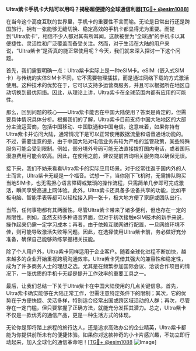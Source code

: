 **Ultra紫卡手机卡大陆可以用吗？揭秘超便捷的全球通信利器[[TG💪+ @esim1088](https://t.me/s/esim1088)]**

在当今这个高度互联的世界里，手机卡的重要性不言而喻。无论是日常出行还是跨国旅行，拥有一张能够无缝切换、稳定高效的手机卡都显得尤为重要。而提到“Ultra紫卡”，相信不少人都对其有所耳闻。这款被誉为“全球通”的手机卡以其便捷性、灵活性和广泛覆盖而备受关注。然而，对于生活在大陆的用户来说，“Ultra紫卡”是否真的能正常使用呢？今天，我们就来深入探讨一下这个问题。

首先，我们需要明确一点：Ultra紫卡实际上是一种eSIM卡。eSIM（嵌入式SIM卡）与传统的实体SIM卡不同，它不需要物理插拔，而是通过网络下载的方式激活使用。这种技术的优势在于，它可以支持多运营商服务，并且可以根据所在地区自动切换到最优网络。因此，从理论上讲，Ultra紫卡在全球范围内都有应用的可能性。

那么，回到问题的核心——Ultra紫卡能否在中国大陆使用？答案是肯定的，但需要具体情况具体分析。根据我们的了解，Ultra紫卡目前支持中国大陆地区的大部分主流运营商，包括中国移动、中国联通和中国电信。这意味着，如果你持有Ultra紫卡并访问大陆，通常情况下是可以正常使用数据流量和语音通话功能的。不过，需要注意的是，由于中国大陆对电信业务有较为严格的监管政策，某些特殊服务可能会受到限制。例如，部分境外号码可能无法直接拨打国内电话，或者国际漫游费用可能会较高。因此，在使用之前，建议提前咨询相关服务商以确保无误。

接下来，我们不妨来看看Ultra紫卡的实际应用场景。对于经常往返于国内外的人士而言，Ultra紫卡无疑是一个福音。试想一下，当你刚下飞机时，无需排队购买当地SIM卡，也无需担心语言障碍或繁琐的操作流程，只需简单几步即可完成激活，瞬间享受高速上网体验。此外，Ultra紫卡还具备多设备共享的功能，比如平板电脑、智能手表等都可以轻松接入同一张卡，极大地方便了家庭或团队出行。

当然，任何事物都有其两面性。尽管Ultra紫卡带来了诸多便利，但也存在一定的局限性。例如，虽然支持多种语言界面，但对于初次接触eSIM技术的新手来说，操作起来仍需一定学习成本；再者，由于依赖互联网进行配置，一旦网络环境不佳，则可能导致激活失败等问题。因此，在选择使用Ultra紫卡前，务必做好充分准备，确保自己能够熟练掌握相关技能。

除了个人用户外，Ultra紫卡同样适用于企业客户。随着全球化进程不断加快，越来越多的企业开始重视跨境沟通效率。Ultra紫卡凭借其强大的兼容性和稳定性，成为了许多商务人士的理想之选。尤其是在频繁参加国际会议、洽谈合作项目的情况下，一张优质的手机卡无疑是提升工作效率的重要工具之一。

最后，让我们总结一下关于Ultra紫卡在中国大陆使用的几点关键信息。首先，Ultra紫卡确实能够在大陆正常工作，但需注意特定条件下的限制；其次，它的优势在于方便快捷、灵活多样，特别适合经常出国或跨区域活动的人群；再次，尽管存在一定门槛，但只要掌握了正确方法，就能充分发挥其潜力。总之，Ultra紫卡不仅是一款优秀的通信产品，更是一种生活方式的体现。

无论你是即将踏上旅程的旅行达人，还是追求高效办公的企业精英，Ultra紫卡都能为你提供前所未有的便捷体验。如果你对这款神奇的小卡片感兴趣，不妨立即行动起来，加入全球化的通信革命吧！[[TG💪+ @esim1088](https://t.me/s/esim1088) ![Image](https://i.postimg.cc/4NQfJmqS/Snipaste-2025-05-13-00-14-12.png)]
